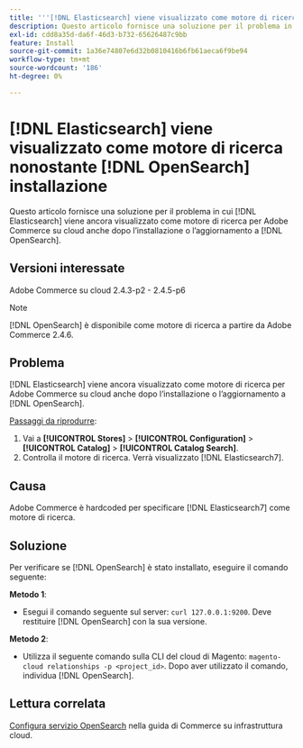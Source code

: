 ```yaml
---
title: '''[!DNL Elasticsearch] viene visualizzato come motore di ricerca nonostante [!DNL OpenSearch] installazione"'
description: Questo articolo fornisce una soluzione per il problema in cui [!DNL Elasticsearch] viene ancora visualizzato come motore di ricerca per Adobe Commerce su cloud anche dopo l’installazione o l’aggiornamento a [!DNL OpenSearch].
exl-id: cdd8a35d-da6f-46d3-b732-65626487c9bb
feature: Install
source-git-commit: 1a36e74807e6d32b0810416b6fb61aeca6f9be94
workflow-type: tm+mt
source-wordcount: '186'
ht-degree: 0%

---
```


# [!DNL Elasticsearch] viene visualizzato come motore di ricerca nonostante [!DNL OpenSearch] installazione

Questo articolo fornisce una soluzione per il problema in cui [!DNL Elasticsearch] viene ancora visualizzato come motore di ricerca per Adobe Commerce su cloud anche dopo l’installazione o l’aggiornamento a [!DNL OpenSearch].

## Versioni interessate

Adobe Commerce su cloud 2.4.3-p2 - 2.4.5-p6

>[!NOTE]
>
>[!DNL OpenSearch] è disponibile come motore di ricerca a partire da Adobe Commerce 2.4.6.

## Problema

[!DNL Elasticsearch] viene ancora visualizzato come motore di ricerca per Adobe Commerce su cloud anche dopo l’installazione o l’aggiornamento a [!DNL OpenSearch].

<u>Passaggi da riprodurre</u>:

1. Vai a **[!UICONTROL Stores]** > **[!UICONTROL Configuration]** > **[!UICONTROL Catalog]** > **[!UICONTROL Catalog Search]**.
1. Controlla il motore di ricerca. Verrà visualizzato [!DNL Elasticsearch7].

## Causa

Adobe Commerce è hardcoded per specificare [!DNL Elasticsearch7] come motore di ricerca.

## Soluzione

Per verificare se [!DNL OpenSearch] è stato installato, eseguire il comando seguente:

**Metodo 1**:

* Esegui il comando seguente sul server: `curl 127.0.0.1:9200`. Deve restituire [!DNL OpenSearch] con la sua versione.

**Metodo 2**:

* Utilizza il seguente comando sulla CLI del cloud di Magento: `magento-cloud relationships -p <project_id>`. Dopo aver utilizzato il comando, individua [!DNL OpenSearch].

## Lettura correlata

[Configura servizio OpenSearch](https://experienceleague.adobe.com/docs/commerce-cloud-service/user-guide/configure/service/opensearch.html) nella guida di Commerce su infrastruttura cloud.
